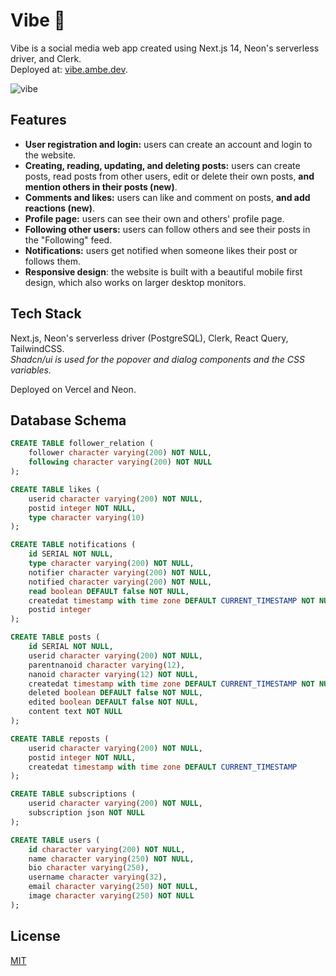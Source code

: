 # Vibe 🚀

Vibe is a social media web app created using Next.js 14, Neon's serverless driver, and Clerk. <br> Deployed at: [vibe.ambe.dev](https://vibe.ambe.dev/).

![vibe](https://github.com/ammarmbe/vibe/assets/117791580/abeaff9b-621e-4c25-b82b-45dd996dfed2)

## Features

- **User registration and login:** users can create an account and login to the website.
- **Creating, reading, updating, and deleting posts:** users can create posts, read posts from other users, edit or delete their own posts, **and mention others in their posts (new)**.
- **Comments and likes:** users can like and comment on posts, **and add reactions (new)**.
- **Profile page:** users can see their own and others' profile page.
- **Following other users:** users can follow others and see their posts in the "Following" feed.
- **Notifications:** users get notified when someone likes their post or follows them.
- **Responsive design**: the website is built with a beautiful mobile first design, which also works on larger desktop monitors.

## Tech Stack

Next.js, Neon's serverless driver (PostgreSQL), Clerk, React Query, TailwindCSS. <br> _Shadcn/ui is used for the popover and dialog components and the CSS variables._

Deployed on Vercel and Neon.

## Database Schema

```sql
CREATE TABLE follower_relation (
    follower character varying(200) NOT NULL,
    following character varying(200) NOT NULL
);

CREATE TABLE likes (
    userid character varying(200) NOT NULL,
    postid integer NOT NULL,
    type character varying(10)
);

CREATE TABLE notifications (
    id SERIAL NOT NULL,
    type character varying(200) NOT NULL,
    notifier character varying(200) NOT NULL,
    notified character varying(200) NOT NULL,
    read boolean DEFAULT false NOT NULL,
    createdat timestamp with time zone DEFAULT CURRENT_TIMESTAMP NOT NULL,
    postid integer
);

CREATE TABLE posts (
    id SERIAL NOT NULL,
    userid character varying(200) NOT NULL,
    parentnanoid character varying(12),
    nanoid character varying(12) NOT NULL,
    createdat timestamp with time zone DEFAULT CURRENT_TIMESTAMP NOT NULL,
    deleted boolean DEFAULT false NOT NULL,
    edited boolean DEFAULT false NOT NULL,
    content text NOT NULL
);

CREATE TABLE reposts (
    userid character varying(200) NOT NULL,
    postid integer NOT NULL,
    createdat timestamp with time zone DEFAULT CURRENT_TIMESTAMP
);

CREATE TABLE subscriptions (
    userid character varying(200) NOT NULL,
    subscription json NOT NULL
);

CREATE TABLE users (
    id character varying(200) NOT NULL,
    name character varying(250) NOT NULL,
    bio character varying(250),
    username character varying(32),
    email character varying(250) NOT NULL,
    image character varying(250) NOT NULL
);
```

## License

[MIT](https://choosealicense.com/licenses/mit/)
